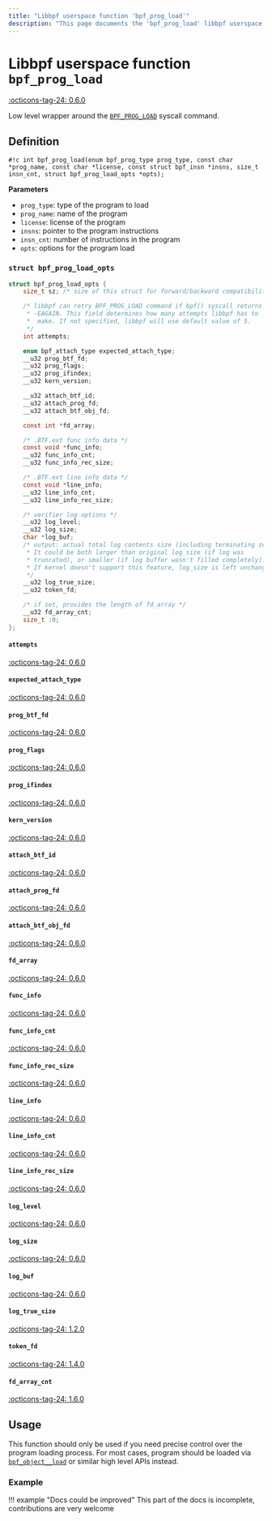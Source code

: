 ```yaml
---
title: "Libbpf userspace function 'bpf_prog_load'"
description: "This page documents the 'bpf_prog_load' libbpf userspace function, including its definition, usage, and examples."
---
```

# Libbpf userspace function `bpf_prog_load`

<!-- [LIBBPF_TAG] -->
[:octicons-tag-24: 0.6.0](https://github.com/libbpf/libbpf/releases/tag/v0.6.0)
<!-- [/LIBBPF_TAG] -->

Low level wrapper around the [`BPF_PROG_LOAD`](../../../linux/syscall/BPF_PROG_LOAD.md) syscall command.

## Definition

`#!c int bpf_prog_load(enum bpf_prog_type prog_type, const char *prog_name, const char *license, const struct bpf_insn *insns, size_t insn_cnt, struct bpf_prog_load_opts *opts);`

**Parameters**

- `prog_type`: type of the program to load
- `prog_name`: name of the program
- `license`: license of the program
- `insns`: pointer to the program instructions
- `insn_cnt`: number of instructions in the program
- `opts`: options for the program load

### `struct bpf_prog_load_opts`

```c
struct bpf_prog_load_opts {
	size_t sz; /* size of this struct for forward/backward compatibility */

	/* libbpf can retry BPF_PROG_LOAD command if bpf() syscall returns
	 * -EAGAIN. This field determines how many attempts libbpf has to
	 *  make. If not specified, libbpf will use default value of 5.
	 */
	int attempts;

	enum bpf_attach_type expected_attach_type;
	__u32 prog_btf_fd;
	__u32 prog_flags;
	__u32 prog_ifindex;
	__u32 kern_version;

	__u32 attach_btf_id;
	__u32 attach_prog_fd;
	__u32 attach_btf_obj_fd;

	const int *fd_array;

	/* .BTF.ext func info data */
	const void *func_info;
	__u32 func_info_cnt;
	__u32 func_info_rec_size;

	/* .BTF.ext line info data */
	const void *line_info;
	__u32 line_info_cnt;
	__u32 line_info_rec_size;

	/* verifier log options */
	__u32 log_level;
	__u32 log_size;
	char *log_buf;
	/* output: actual total log contents size (including terminating zero).
	 * It could be both larger than original log_size (if log was
	 * truncated), or smaller (if log buffer wasn't filled completely).
	 * If kernel doesn't support this feature, log_size is left unchanged.
	 */
	__u32 log_true_size;
	__u32 token_fd;

	/* if set, provides the length of fd_array */
	__u32 fd_array_cnt;
	size_t :0;
};
```

#### `attempts`

[:octicons-tag-24: 0.6.0](https://github.com/libbpf/libbpf/commit/65cdd0c73d0b7d10e72f0dc8f4438594eed5368e)

#### `expected_attach_type`

[:octicons-tag-24: 0.6.0](https://github.com/libbpf/libbpf/commit/65cdd0c73d0b7d10e72f0dc8f4438594eed5368e)

#### `prog_btf_fd`

[:octicons-tag-24: 0.6.0](https://github.com/libbpf/libbpf/commit/65cdd0c73d0b7d10e72f0dc8f4438594eed5368e)

#### `prog_flags`

[:octicons-tag-24: 0.6.0](https://github.com/libbpf/libbpf/commit/65cdd0c73d0b7d10e72f0dc8f4438594eed5368e)

#### `prog_ifindex`

[:octicons-tag-24: 0.6.0](https://github.com/libbpf/libbpf/commit/65cdd0c73d0b7d10e72f0dc8f4438594eed5368e)

#### `kern_version`

[:octicons-tag-24: 0.6.0](https://github.com/libbpf/libbpf/commit/65cdd0c73d0b7d10e72f0dc8f4438594eed5368e)

#### `attach_btf_id`

[:octicons-tag-24: 0.6.0](https://github.com/libbpf/libbpf/commit/65cdd0c73d0b7d10e72f0dc8f4438594eed5368e)

#### `attach_prog_fd`

[:octicons-tag-24: 0.6.0](https://github.com/libbpf/libbpf/commit/65cdd0c73d0b7d10e72f0dc8f4438594eed5368e)

#### `attach_btf_obj_fd`

[:octicons-tag-24: 0.6.0](https://github.com/libbpf/libbpf/commit/65cdd0c73d0b7d10e72f0dc8f4438594eed5368e)

#### `fd_array`

[:octicons-tag-24: 0.6.0](https://github.com/libbpf/libbpf/commit/65cdd0c73d0b7d10e72f0dc8f4438594eed5368e)

#### `func_info`

[:octicons-tag-24: 0.6.0](https://github.com/libbpf/libbpf/commit/65cdd0c73d0b7d10e72f0dc8f4438594eed5368e)

#### `func_info_cnt`

[:octicons-tag-24: 0.6.0](https://github.com/libbpf/libbpf/commit/65cdd0c73d0b7d10e72f0dc8f4438594eed5368e)

#### `func_info_rec_size`

[:octicons-tag-24: 0.6.0](https://github.com/libbpf/libbpf/commit/65cdd0c73d0b7d10e72f0dc8f4438594eed5368e)

#### `line_info`

[:octicons-tag-24: 0.6.0](https://github.com/libbpf/libbpf/commit/65cdd0c73d0b7d10e72f0dc8f4438594eed5368e)

#### `line_info_cnt`

[:octicons-tag-24: 0.6.0](https://github.com/libbpf/libbpf/commit/65cdd0c73d0b7d10e72f0dc8f4438594eed5368e)

#### `line_info_rec_size`

[:octicons-tag-24: 0.6.0](https://github.com/libbpf/libbpf/commit/65cdd0c73d0b7d10e72f0dc8f4438594eed5368e)

#### `log_level`

[:octicons-tag-24: 0.6.0](https://github.com/libbpf/libbpf/commit/65cdd0c73d0b7d10e72f0dc8f4438594eed5368e)

#### `log_size`

[:octicons-tag-24: 0.6.0](https://github.com/libbpf/libbpf/commit/65cdd0c73d0b7d10e72f0dc8f4438594eed5368e)

#### `log_buf`

[:octicons-tag-24: 0.6.0](https://github.com/libbpf/libbpf/commit/65cdd0c73d0b7d10e72f0dc8f4438594eed5368e)

#### `log_true_size`

[:octicons-tag-24: 1.2.0](https://github.com/libbpf/libbpf/commit/c2fe7adb336b344c0024b0ed7d8280ce3e829e7d)

#### `token_fd`

[:octicons-tag-24: 1.4.0](https://github.com/libbpf/libbpf/commit/8082a311d393c9d3be5f6799dc2c106ae0bb4d93)

#### `fd_array_cnt`

[:octicons-tag-24: 1.6.0](https://github.com/libbpf/libbpf/commit/48c771c4ce53cf045187a6efce96cc24d50ab282)

## Usage

This function should only be used if you need precise control over the program loading process. For most cases, program should be loaded via [`bpf_object__load`](bpf_object__load.md) or similar high level APIs instead.

### Example

!!! example "Docs could be improved"
    This part of the docs is incomplete, contributions are very welcome
